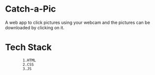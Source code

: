 # Catch-a-Pic
A web app to click pictures using your webcam and the pictures can be downloaded by clicking on it. 

# Tech Stack
            1.HTML
            2.CSS
            3.JS
